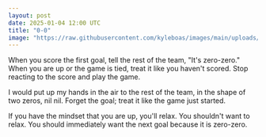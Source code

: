 ```yaml
---
layout: post
date: 2025-01-04 12:00 UTC
title: "0-0"
image: "https://raw.githubusercontent.com/kyleboas/images/main/uploads/2024/12/31/Image-31Dec2024_16:00:04.png"
---
```


When you score the first goal, tell the rest of the team, "It's zero-zero." When you are up or the game is tied, treat it like you haven't scored. Stop reacting to the score and play the game.

<!---more--->

I would put up my hands in the air to the rest of the team, in the shape of two zeros, nil nil. Forget the goal; treat it like the game just started.

If you have the mindset that you are up, you'll relax. You shouldn't want to relax. You should immediately want the next goal because it is zero-zero.
